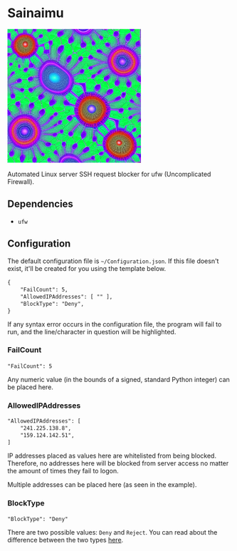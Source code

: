 # Sainaimu

<img src="Sainaimu.png" width=300px>

Automated Linux server SSH request blocker for ufw (Uncomplicated Firewall).

## Dependencies
- `ufw`

## Configuration
The default configuration file is `~/Configuration.json`. If this file doesn't exist, it'll be created for you using the template below.

    {
        "FailCount": 5,
        "AllowedIPAddresses": [ "" ],
        "BlockType": "Deny",
    }

If any syntax error occurs in the configuration file, the program will fail to run, and the line/character in question will be highlighted.

### FailCount
`"FailCount": 5`

Any numeric value (in the bounds of a signed, standard Python integer) can be placed here.

### AllowedIPAddresses
    "AllowedIPAddresses": [
        "241.225.138.8",
        "159.124.142.51",
    ]

IP addresses placed as values here are whitelisted from being blocked. Therefore, no addresses here will be blocked from server access no matter the amount of times they fail to logon.

Multiple addresses can be placed here (as seen in the example).

### BlockType
`"BlockType": "Deny"`

There are two possible values: `Deny` and `Reject`. You can read about the difference between the two types <a href="https://docs.netgate.com/pfsense/en/latest/firewall/fundamentals.html#:~:text=Deciding%20Between%20Block%20and%20Reject,-There%20has%20been&text=When%20a%20rule%20is%20set,to%20wait%20for%20a%20response.">here</a>.